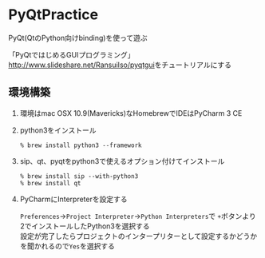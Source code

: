 PyQtPractice
============

PyQt(QtのPython向けbinding)を使って遊ぶ

「PyQtではじめるGUIプログラミング」<http://www.slideshare.net/RansuiIso/pyqtgui>をチュートリアルにする

環境構築
--------

1. 環境はmac OSX 10.9(Mavericks)なHomebrewでIDEはPyCharm 3 CE

2. python3をインストール

	```
	% brew install python3 --framework
	```

3. sip、qt、pyqtをpython3で使えるオプション付けてインストール

	```
	% brew install sip --with-python3
	% brew install qt
	```

4. PyCharmにInterpreterを設定する

	`Preferences`→`Project Interpreter`→`Python Interpreters`で
	`+`ボタンより2でインストールしたPython3を選択する  
	設定が完了したらプロジェクトのインタープリターとして設定するかどうかを聞かれるので`Yes`を選択する

